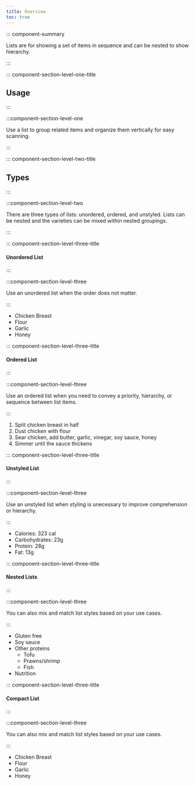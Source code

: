```yaml
---
title: Overview
toc: true
---
```


::: component-summary

Lists are for showing a set of items in sequence and can be nested to show hierarchy.

:::

::: component-section-level-one-title

## Usage

:::

:::component-section-level-one

Use a list to group related items and organize them vertically for easy scanning.

:::

::: component-section-level-two-title

## Types

:::

:::component-section-level-two

There are three types of lists: unordered, ordered, and unstyled. Lists can be nested and the varieties can be mixed within nested groupings.

:::

::: component-section-level-three-title

#### Unordered List

:::

:::component-section-level-three

Use an unordered list when the order does not matter.

:::

<ul cds-list cds-layout="m-y:md">
    <li>Chicken Breast</li>
    <li>Flour</li>
    <li>Garlic</li>
    <li>Honey</li>
</ul>

::: component-section-level-three-title

#### Ordered List

:::

:::component-section-level-three

Use an ordered list when you need to convey a priority, hierarchy, or sequence between list items.

:::

<ol cds-list cds-layout="m-y:md">
    <li>Split chicken breast in half</li>
    <li>Dust chicken with flour</li>
    <li>Sear chicken, add butter, garlic, vinegar, soy sauce, honey</li>
    <li>Simmer until the sauce thickens</li>
</ol>

::: component-section-level-three-title

#### Unstyled List

:::

:::component-section-level-three

Use an unstyled list when styling is unecessary to improve comprehension or hierarchy.

:::

<ul cds-list cds-layout="m-y:md">
    <li>Calories: 323 cal</li>
    <li>Carbohydrates: 23g</li>
    <li>Protein: 28g</li>
    <li>Fat: 13g</li>
</ul>

::: component-section-level-three-title

#### Nested Lists

:::

:::component-section-level-three

You can also mix and match list styles based on your use cases.

:::

<ul cds-list cds-layout="m-y:md">
    <li>Gluten free</li>
    <li>Soy sauce</li>
    <li>Other proteins
        <ul cds-list>
            <li>Tofu</li>
            <li>Prawns/shrimp</li>
            <li>Fish</li>
        </ul>
    </li>
    <li>Nutrition</li>
</ul>

::: component-section-level-three-title

#### Compact List

:::

:::component-section-level-three

You can also mix and match list styles based on your use cases.

:::

<ul cds-list cds-layout="vertical gap:none m-y:md" cds-text="body">
    <li>Chicken Breast</li>
    <li>Flour</li>
    <li>Garlic</li>
    <li>Honey</li>
</ul>
